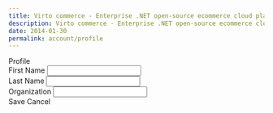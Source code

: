 ```yaml
---
title: Virto commerce - Enterprise .NET open-source ecommerce cloud platform. About Us
description: Virto commerce - Enterprise .NET open-source ecommerce cloud platform. About Us
date: 2014-01-30
permalink: account/profile
---
```

<div ng-controller="accountController" class="vc-contributor">
    <div class="bg-banner">
        <div class="banner-t">Profile</div>
    </div>
    <form ng-init="initialize()" class="responsive">
        <div class="columns">
            <div class="column">
                <div class="control-group">
                    <label>First Name</label>
                    <input ng-model="user.firstName" type="text" class="form-input">
                </div>
                <div class="control-group">
                    <label>Last Name</label>
                    <input ng-model="user.lastName" type="text" class="form-input">
                </div>
                <div class="control-group">
                    <label>Organization</label>
                    <input ng-model="newAddresses.organization" type="text" class="form-input">
                </div>
                <div class="control-group right">
                    <a ng-click="updateAccount(user,newAddresses);" class="button fill">Save</a>
                    <a ng-click="cancel();" class="button fill">Cancel</a>
                </div>
            </div>
        </div>
    </form>
</div>
